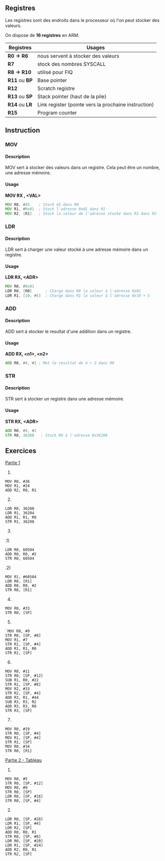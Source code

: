 ## __Registres__

Les registres sont des endroits dans le processeur où l'on peut stocker des valeurs.

On dispose de **16 registres** en ARM.

| Registres         | Usages                                               |
| ----------------- | ---------------------------------------------------- |
| **R0 -> R6**      | nous servent à stocker des valeurs                   |
| **R7**            | stock des nombres SYSCALL                            |
| **R8 -> R10**     | utilisé pour FIQ                                     |
| **R11** ou **BP** | Base pointer                                         |
| **R12**           | Scratch registre                                     |
| **R13** ou **SP** | Stack pointer (haut de la pile)                      |
| **R14** ou **LR** | Link register (pointe vers la prochaine instruction) |
| **R15**           | Program counter                                                     |


## __Instruction__

### __MOV__

#### Description

MOV sert à stocker des valeurs dans un registre. Cela peut être un nombre, une adresse mémoire.

#### Usage

**MOV RX , \<VAL>**
 
```asm
MOV R0, #45    ; Stock 45 dans R0
MOV R1, #0x01  ; Stock l'adresse 0x01 dans R1
MOV R2, [R1]   ; Stock la valeur de l'adresse stocké dans R1 dans R2
```


### __LDR__

#### Description

LDR sert à charger une valeur stocké à une adresse mémoire dans un registre.

#### Usage

**LDR RX, \<ADR>**

```asm
MOV R0, #0x01
LDR R0, [R0]      ; Charge dans R0 la valeur à l'adresse 0x01
LDR R1, [10, #5]  ; Charge dans R1 la valeur à l'adresse 0x10 + 5
```


### __ADD__

#### Description

ADD sert à stocker le resultat d'une addition dans un registre.

#### Usage

**ADD RX, \<n1>, \<n2>**

```asm
ADD R0, #4, #2 ; Met le resultat de 4 + 2 dans R0
```


### __STR__

#### Description

STR sert à stocker un registre dans une adresse mémoire.

#### Usage

**STR RX, \<ADR>**

```asm
ADD R0, #4, #2
STR R0, 36208   ; Stock R0 à l'adresse 0x36208
```


### 


## __Exercices__

<u>Partie 1</u>

1)

```
MOV R0, #36
MOV R1, #24
ADD R2, R0, R1
```

2)

```
LDR R0, 36200
LDR R1, 36204
ADD R1, R1, R0
STR R1, 36208
```

3)
.1)

```
LDR R0, 60504
ADD R0, R0, #2
STR R0, 60504
```

.2)

```
MOV R1, #60504
LDR R0, [R1]
ADD R0, R0, #2
STR R0, [R1]
```

4)

```
MOV R0, #33
STR R0, [SP]
```

5)
```
`MOV R0, #9
STR R0, [SP, #8]
MOV R1, #7
STR R1, [SP, #4]
ADD R1, R1, R0
STR R1, [SP]
```

6)

```
MOV R0, #11
STR R0, [SP, #12]
SUB R1, R0, #22
STR R1, [SP, #8]
MOV R2, #33
STR R2, [SP, #4]
ADD R3, R1, #44
SUB R3, R3, R2
ADD R3, R3, R0
STR R3, [SP]
```

7)

```
MOV R0, #19
STR R0, [SP, #4]
MOV R1, [SP, #4]
STR R1, [SP]
MOV R0, #34
STR R0, [R1]
```

<u>Partie 2 - Tableau</u> 

1)

```
MOV R0, #5
STR R0, [SP, #12]
MOV R0, #9
STR R0, [SP]
LDR R0, [SP, #16]
STR R0, [SP, #4]
```

2)

```
LDR R0, [SP, #28]
LDR R1, [SP, #4]
LDR R2, [SP]
ADD R0, R0, R1
STR R0, [SP, #8]
LDR R0, [SP, #20]
LDR R1, [SP, #24]
ADD R2, R0, R1
STR R2, [SP]
```
